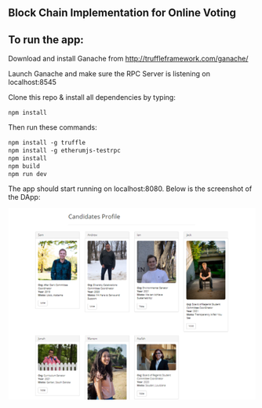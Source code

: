 
## Block Chain Implementation for Online Voting


## To run the app:
Download and install Ganache from http://truffleframework.com/ganache/

Launch Ganache and make sure the RPC Server is listening on localhost:8545

Clone this repo & install all dependencies by typing:
```
npm install

```


Then run these commands:

```
npm install -g truffle
npm install -g etherumjs-testrpc
npm install
npm build
npm run dev

```

The app should start running on localhost:8080. Below is the screenshot of the DApp:

![Alt text](/app/images/voting.PNG "Screenshot")